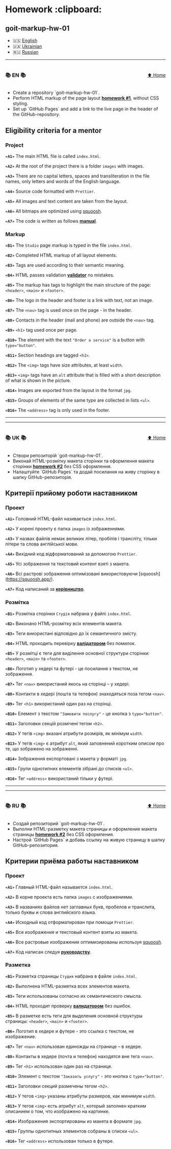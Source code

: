<h1 id="home">Homework :clipboard:</h1>

## goit-markup-hw-01


* 🇺🇸 [English](#en)
* 🇺🇦 [Ukrainian](#ua)
* 🇷🇺 [Russian](#ru)

--- 

<div style="display: flex;align-items: center;justify-content: space-between;">
<h3 id="en">📚 EN 📚</h3>
<a href="#home">⬆ Home</a>
</div>

<ul>
		<li>Create a repository `goit-markup-hw-01`.</li>
		<li>Perform HTML markup of the page layout <a href="https://www.figma.com/file/oTYBECAN79dXy19hzWObO4/Web-Studio-(Version-2.1)?node-id=0%3A1"><b>homework #1</b></a>, without CSS styling.</li>
		<li>Set up `GitHub Pages` and add a link to the live page in the header of the GitHub-repository.</li>
</ul>
	
## Eligibility criteria for a mentor

### Project

**`«A1»`** The main HTML file is called `index.html`.

**`«A2»`** At the root of the project there is a folder `images` with images.

**`«A3»`** There are no capital letters, spaces and transliteration in the file names, only letters and words of the English language.

**`«A4»`** Source code formatted with `Prettier`.

**`«A5»`** All images and text content are taken from the layout.

**`«A6»`** All bitmaps are optimized using
[squoosh](https://squoosh.app/).

**`«A7»`** The code is written as follows [**manual**](https://codeguide.co/).

### Markup

**`«B1»`** The `Studio` page markup is typed in the file `index.html`.

**`«B2»`** Completed HTML markup of all layout elements.

**`«B3»`** Tags are used according to their semantic meaning.

**`«B4»`** HTML passes validation [**validator**](http://validator.w3.org/nu/) no mistakes.

**`«B5»`** The markup has tags to highlight the main structure of the page: `<header>`, `<main>` и `<footer>`.

**`«B6»`** The logo in the header and footer is a link with text, not an image.

**`«B7»`** The `<nav>` tag is used once on the page - in the header.

**`«B8»`** Contacts in the header (mail and phone) are outside the `<nav>` tag.

**`«B9»`** `<h1>` tag used once per page.

**`«B10»`** The element with the text `"Order a service"` is a button with `type="button"`.

**`«B11»`** Section headings are tagged `<h2>`.

**`«B12»`** The `<img>` tags have size attributes, at least `width`.

**`«B13»`** `<img>` tags have an `alt` attribute that is filled with a short description of what is shown in the picture.

**`«B14»`** Images are exported from the layout in the format `jpg`.

**`«B15»`** Groups of elements of the same type are collected in lists `<ul>`.

**`«B16»`** The `<address>` tag is only used in the footer. 

---
---


<div style="display: flex;align-items: center;justify-content: space-between;">
<h3 id="uk">📚 UK 📚</h3> 
<a href="#home">⬆ Home</a>
</div>

<ul>
 	<li>Створи репозиторій `goit-markup-hw-01`.</li>
 	<li>Виконай HTML-розмітку макета сторінки та оформлення макета сторінки <a href="https://www.figma.com/file/oTYBECAN79dXy19hzWObO4/Web-Studio-(Version-2.1)?node-id=0%3A1" ><b>homework #2</b></a> без CSS оформлення.</li>
 	<li>Налаштуйте `GitHub Pages` та додай посилання на живу сторінку в шапку GitHub-репозиторія.</li>
</ul>
	
## Критерії прийому роботи наставником

### Проект

**`«A1»`** Головний HTML-файл називається `index.html`.

**`«A2»`** У корені проекту є папка `images` із зображеннями.

**`«A3»`** У назвах файлів немає великих літер, пробілів і трансліту, тільки
літери та слова англійської мови.

**`«A4»`** Вихідний код відформатований за допомогою `Prettier`.

**`«A5»`** Усі зображення та текстовий контент взяті з макета.

**`«A6»`** Всі растрові зображення оптимізовані використовуючи
[squoosh] (https://squoosh.app/).

**`«A7»`** Код написаний за [**керівництво**](https://codeguide.co/).
	
### Розмітка

**`«B1»`** Розмітка сторінки `Студія` набрана у файлі `index.html`.

**`«B2»`** Виконано HTML-розмітку всіх елементів макета.

**`«B3»`** Теги використані відповідно до їх семантичного змісту.

**`«B4»`** HTML проходить перевірку [**валідатором**](http://validator.w3.org/nu/)
без помилок.

**`«B5»`** У розмітці є теги для виділення основної структури сторінки:
`<header>`, `<main>` та `<footer>`.

**`«B6»`** Логотип у хедері та футері - це посилання з текстом, не зображення.

**`«B7»`** Тег `<nav>` використаний якось на сторінці – у хедері.

**`«B8»`** Контакти в хедері (пошта та телефон) знаходяться поза тегом `<nav>`.

**`«B9»`** Тег `<h1>` використаний один раз на сторінці.

**`«B10»`** Елемент з текстом `"Замовити послугу"` - це кнопка з
`type="button"`.

**`«B11»`** Заголовки секцій розмічені тегом `<h2>`.

**`«B12»`** У тегів `<img>` вказані атрибути розмірів, як мінімум `width`.

**`«B13»`** У тегів `<img>` є атрибут `alt`, який заповнений коротким
описом про те, що зображено на зображенні.

**`«B14»`** Зображення експортовані з макета у форматі `jpg`.

**`«B15»`** Групи однотипних елементів зібрані до списків `<ul>`.

**`«B16»`** Тег `<address>` використаний тільки у футері.

---
---

<div style="display: flex;align-items: center;justify-content: space-between;">
<h3 id="ru">📚 RU 📚</h3>
<a href="#home">⬆ Home</a>
</div>

<ul>
		<li>Создай репозиторий `goit-markup-hw-01`.</li>
		<li>Выполни HTML-разметку макета страницы и оформление макета страницы <a href="https://www.figma.com/file/oTYBECAN79dXy19hzWObO4/Web-Studio-(Version-2.1)?node-id=0%3A1"><b>homework #2</b></a> без CSS оформления.</li>
		<li>Настрой `GitHub Pages` и добавь ссылку на живую страницу в шапку GitHub-репозитория.</li>
</ul>
	
## Критерии приёма работы наставником

### Проект

**`«A1»`** Главный HTML-файл называется `index.html`.

**`«A2»`** В корне проекта есть папка `images` с изображениями.

**`«A3»`** В названиях файлов нет заглавных букв, пробелов и транслита, только
буквы и слова английского языка.

**`«A4»`** Исходный код отформатирован при помощи `Prettier`.

**`«A5»`** Все изображения и текстовый контент взяты из макета.

**`«A6»`** Все растровые изображения оптимизированы используя
[squoosh](https://squoosh.app/).

**`«A7»`** Код написан следуя [**руководству**](https://codeguide.co/).

### Разметка

**`«B1»`** Разметка страницы `Студия` набрана в файле `index.html`.

**`«B2»`** Выполнена HTML-разметка всех элементов макета.

**`«B3»`** Теги использованы согласно их семантического смысла.

**`«B4»`** HTML проходит проверку [**валидатором**](http://validator.w3.org/nu/)
без ошибок.

**`«B5»`** В разметке есть теги для выделения основной структуры страницы:
`<header>`, `<main>` и `<footer>`.

**`«B6»`** Логотип в хедере и футере - это ссылка с текстом, не изображение.

**`«B7»`** Тег `<nav>` использован единожды на странице – в хедере.

**`«B8»`** Контакты в хедере (почта и телефон) находятся вне тега `<nav>`.

**`«B9»`** Тег `<h1>` использован один раз на странице.

**`«B10»`** Элемент с текстом `"Заказать услугу"` - это кнопка с
`type="button"`.

**`«B11»`** Заголовки секций размечены тегом `<h2>`.

**`«B12»`** У тегов `<img>` указаны атрибуты размеров, как минимум `width`.

**`«B13»`** У тегов `<img>` есть атрибут `alt`, который заполнен кратким
описанием о том, что изображено на картинке.

**`«B14»`** Изображения экспортированы из макета в формате `jpg`.

**`«B15»`** Группы однотипных элементов собраны в списки `<ul>`.

**`«B16»`** Тег `<address>` использован только в футере.